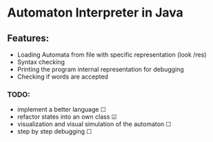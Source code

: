 # Automaton Interpreter in Java

## Features:

- Loading Automata from file with specific representation (look /res)
- Syntax checking
- Printing the program internal representation for debugging
- Checking if words are accepted

### TODO:

- implement a better language ☐
- refactor states into an own class ☑
- visualization and visual simulation of the automaton ☐
- step by step debugging ☐